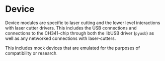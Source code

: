 
# Device

Device modules are specific to laser cutting and the lower level interactions with laser cutter drivers. This includes the USB connections and connections to the CH341-chip through both the libUSB driver (`pyusb`) as well as any networked connections with laser-cutters.

This includes mock devices that are emulated for the purposes of compatibility or research.

